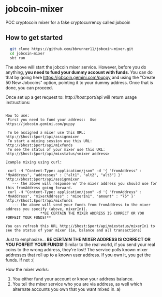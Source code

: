 # jobcoin-mixer
POC cryptocoin mixer for a fake cryptocurrency called jobcoin


## How to get started

```bash
  git clone https://github.com/bbrunner11/jobcoin-mixer.git
  cd jobcoin-mixer
  sbt run
```
The above will start the jobcoin mixer service.  However, before you do anything, **you need to fund your dummy account with funds**.  You can do that by going here https://jobcoin.gemini.com/puppy and using the "Create 50 New Jobcoins" option, pointing it to your dummy address.  Once that is done, you can proceed.

Once set up a get request to: http://$host:$port/api will return usage instructions:
```All mixers are operational.

How to use:
 First you need to fund your address:  Use https://jobcoin.gemini.com/puppy

 To be assigned a mixer use this URL: http://$host:$port/api/assignmixer
 To start a mixing session use this URL: http://$host:$port/api/mixfunds
 To see the status of your mixer use this URL: http://$host:$port/api/mixstatus/<mixer address>

Example mixing using curl:

 curl -H "Content-Type: application/json" -d '{ "fromAddress" : "MyAddress", "addresses" : ["alt1", "alt2", "alt3"] }' http://$host:$port/api/assignmixer
   --- the above will response w/ the mixer address you should use for this fromAddress going forward.
 curl -H "Content-Type: application/json" -d '{ "fromAddress" : "MyAddress", "mixerAddress" : "mixerIn1", "amount" : "75" }' http://$host:$port/api/mixfunds
   --- the above will send your funds from fromAddress to the mixer address you specify (above, mixerIn1).
                **BE CERTAIN THE MIXER ADDRESS IS CORRECT OR YOU FORFEIT YOUR FUNDS!**

You can refresh this URL http://$host:$port/api/mixstatus/mixerIn1 to see the status of your mixer (ie, balance and all transactions)
```
Just to emphasize... **BE CERTAIN THE MIXER ADDRESS IS CORRECT OR YOU FORFEIT YOUR FUNDS!**
Similar to the real world, if you send your real coins to the wrong address, they're lost!
The service polls known mixer addresses that roll up to a known user address.  If you own it, you get the funds.  If not :(

How the mixer works:

1. You either fund your account or know your address balance.
  2. You tell the mixer service who you are via address, as well which alternate accounts you own that you want mixed in.
a) 
